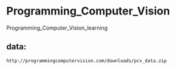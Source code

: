 # Programming_Computer_Vision
 Programming_Computer_Vision_learning
## data: 
	http://programmingcomputervision.com/downloads/pcv_data.zip

